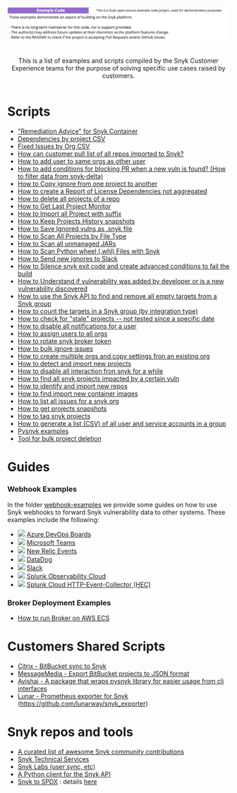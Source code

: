 ![snyk-oss-category](https://github.com/snyk-labs/oss-images/blob/main/oss-example.jpg)

<br/>
<div align="center">
This is a list of examples and scripts compiled by the Snyk Customer Experience teams for the purpose of solving specific use cases raised by customers.
</div>
<br/>


# Scripts
- ["Remediation Advice" for Snyk Container](scripts/Remediation-container.md)
- [Dependencies by project CSV](scripts/dependencies-csv.md)
- [Fixed Issues by Org CSV](scripts/fixed-issues-by-org.md)
- [How can customer pull list of all repos imported to Snyk?](scripts/get-gh-repos.md)
- [How to add user to same orgs as other user](scripts/add-user.md)
- [How to add conditions for blocking PR when a new vuln is found? (How to filter data from snyk-delta)](scripts/block-pr-delta.md)
- [How to Copy ignore from one project to another](scripts/copy-ignore.md)
- [How to create a Report of License Dependencies not aggregated](scripts/dependencies-not-aggregated.md)
- [How to delete all projects of a repo](scripts/delete-projects-from-repo.md)
- [How to Get Last Project Monitor](scripts/get-last-proj-monitor.md)
- [How to Import all Project with suffix](scripts/import-proj-with-sufix.md)
- [How to Keep Projects History snapshots](scripts/keep-proj-history.md)
- [How to Save Ignored vulns as .snyk file](scripts/ignores-to-policy-file.md)
- [How to Scan All Projects by File Type](scripts/scan-proj-from-type.md)
- [How to Scan all unmanaged JARs](scripts/scan-all-unmanaged-jars.md)
- [How to Scan Python wheel (.whl) Files with Snyk](scripts/scan-python-whl-files.md)
- [How to Send new ignores to Slack](scripts/new-ignores-slack.md)
- [How to Silence snyk exit code and create advanced conditions to fail the build](scripts/silence-exit-code.md)
- [How to Understand if vulnerability was added by developer or is a new vulnerability discovered](scripts/vul-added-or-discovered.md)
- [How to use the Snyk API to find and remove all empty targets from a Snyk group](rm-empty-targets)
- [How to count the targets in a Snyk group (by integration type)](target-counter)
- [How to check for "stale" projects -- not tested since a specific date](projects-not-tested-since)
- [How to disable all notifications for a user](snyk-quiet)
- [How to assign users to all orgs](scripts/assign-users-to-all-orgs.md)
- [How to rotate snyk broker token](scripts/broker-token-rotation.md)
- [How to bulk ignore issues](scripts/bulk-ignore-issues.md)
- [How to create multiple orgs and copy settings fron an existing org](scripts/create-multiple-orgs-and-copy-settings.md)
- [How to detect and import new projects](scripts/detect-and-import-new-projects.md)
- [How to disable all interaction fron snyk for a while](scripts/disable-all-interaction-from-snyk.md)
- [How to find all snyk projects impacted by a certain vuln](scripts/find-all-projects-affected-by-a-vuln.md)
- [How to identify and import new repos](scripts/Identify-and-import-new-repos.md)
- [How to find import new container images](scripts/import-new-container-images.md)
- [How to list all issues for a snyk org](scripts/list-all-issues-for-a-snyk-org.md)
- [How to get projects snapshots](scripts/retrieve-projects-snapshots.md)
- [How to tag snyk projects](scripts/tag-snyk-projects.md)
- [How to generate a list (CSV) of all user and service accounts in a group](userlist)
- [Pysnyk examples](https://github.com/snyk-labs/pysnyk/tree/master/examples)
- [Tool for bulk project deletion](bulk-delete)

# Guides

### Webhook Examples

In the folder [webhook-examples](./webhook-examples/README.md) we provide some guides on how to use Snyk webhooks to forward Snyk vulnerability data to other systems. These examples include the following:
- <img src="./webhook-examples/azure-devops-boards-logo.png" width="50"> [Azure DevOps Boards](./webhook-examples/azure-function-azure-boards.cs)
- <img src="./webhook-examples/microsoft-teams-logo.png" width="50"> [Microsoft Teams](./webhook-examples/azure-function-microsoft-teams.cs)
- <img src="./webhook-examples/newrelic-logo.png" width="50"> [New Relic Events](./webhook-examples/azure-function-newrelic.cs)
- <img src="./webhook-examples/datadog-logo.png" width="50"> [DataDog](./webhook-examples/azure-function-datadog.cs)
- <img src="./webhook-examples/slack-logo.png" width="50"> [Slack](https://docs.snyk.io/snyk-api-info/snyk-webhooks/using-snyk-webhooks-to-connect-snyk-to-slack-with-aws-lambda)
- <img src="./webhook-examples/splunk-logo.png" width="50"> [Splunk Observability Cloud](./webhook-examples/azure-function-splunk.cs)
- <img src="./webhook-examples/splunk-logo.png" width="50"> [Splunk Cloud HTTP-Event-Collector (HEC)](./Snyk-to-Splunk-HTTP-Event-Collector/)

### Broker Deployment Examples

- [How to run Broker on AWS ECS](https://github.com/snyk-playground/terraform-aws-snykbroker)

# Customers Shared Scripts
- [Citrix - BitBucket sync to Snyk](BB-to-snyk/bitbucketToSnyk-share.py)
- [MessageMedia - Export BitBucket projects to JSON format](create-snyk-json/create-snyk-import-json/py)
- [Avishai - A package that wraps pysnyk library for easier usage from cli interfaces](https://github.com/avishayil/python-snyk-test)
- [Lunar - Prometheus exporter for Snyk ](https://snyk.io/blog/vulnerability-monitoring-with-snyk-prometheus-and-grafana/)(https://github.com/lunarway/snyk_exporter)

# Snyk repos and tools
- [A curated list of awesome Snyk community contributions](https://github.com/snyk/awesome-snyk-community)
- [Snyk Technical Services](https://github.com/snyk-tech-services)
- [Snyk Labs (user sync, etc)](https://github.com/snyk-labs)
- [A Python client for the Snyk API](https://github.com/snyk-labs/pysnyk)
- [Snyk to SPDX](https://www.npmjs.com/package/snyk2spdx) : details [here](https://snyk.io/blog/advancing-sbom-standards-snyk-spdx/)
